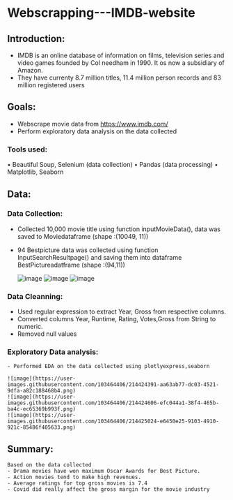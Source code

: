 # Webscrapping---IMDB-website
## Introduction:
- IMDB is an online database of information on films, television series and video games founded by Col needham in 1990. It os now a subsidiary of Amazon. 
- They have currenty 8.7 million titles, 11.4 million person records and 83 million registered users
## Goals:
- Webscrape movie data from https://www.imdb.com/
- Perform exploratory data analysis on the data collected 
### Tools used:
•	Beautiful Soup, Selenium (data collection)
•	Pandas (data processing)
•	Matplotlib, Seaborn
## Data:
### Data Collection:
- Collected 10,000 movie title using function inputMovieData(), data was saved to Moviedataframe (shape :(10049, 11))
- 94 Bestpicture data was collected using function InputSearchResultpage() and saving them into  dataframe BestPictureadatframe (shape :(94,11))

  ![image](https://user-images.githubusercontent.com/103464406/214417720-a2440f45-3573-4101-98f4-7b268f92d062.png)
  ![image](https://user-images.githubusercontent.com/103464406/214418848-512de7cc-768b-446a-aa99-e2c4fd84ffb8.png)
  ![image](https://user-images.githubusercontent.com/103464406/214419053-a2249ba3-2ab0-4704-b32a-beb7dfe286d9.png)

 ### Data Cleanning:
 - Used regular expression to extract Year, Gross from respective columns.
 - Converted columns Year, Runtime, Rating, Votes,Gross from String to numeric.
 - Removed null values
 
 ### Exploratory Data analysis:
    - Performed EDA on the data collected using plotlyexpress,seaborn
    
    ![image](https://user-images.githubusercontent.com/103464406/214424391-aa63ab77-dc03-4521-9dfa-a82c188468b4.png)
    ![image](https://user-images.githubusercontent.com/103464406/214424606-efc044a1-38f4-465b-ba4c-ec65369b993f.png)
    ![image](https://user-images.githubusercontent.com/103464406/214425024-e6450e25-9103-4910-921c-85486f405633.png)


 ## Summary:
    Based on the data collected 
    - Drama movies have won maximum Oscar Awards for Best Picture.
    - Action movies tend to make high revenues.
    - Average ratings for top gross movies is 7.4
    - Covid did really affect the gross margin for the movie industry
